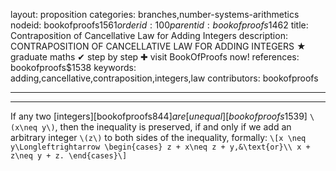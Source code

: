 layout: proposition
categories: branches,number-systems-arithmetics
nodeid: bookofproofs$1561
orderid: 100
parentid: bookofproofs$1462
title: Contraposition of Cancellative Law for Adding Integers
description: CONTRAPOSITION OF CANCELLATIVE LAW FOR ADDING INTEGERS &#9733; graduate maths &#10004; step by step &#10010; visit BookOfProofs now!
references: bookofproofs$1538
keywords: adding,cancellative,contraposition,integers,law
contributors: bookofproofs

---


---

If any two [integers][bookofproofs$844] are [unequal][bookofproofs$1539] `\(x\neq y\)`, then the inequality is preserved, if and only if we add an arbitrary integer `\(z\)` to both sides of the inequality, formally: `\[x \neq y\Longleftrightarrow \begin{cases} z + x\neq z + y,&\text{or}\\
x + z\neq y + z.
\end{cases}\]`

